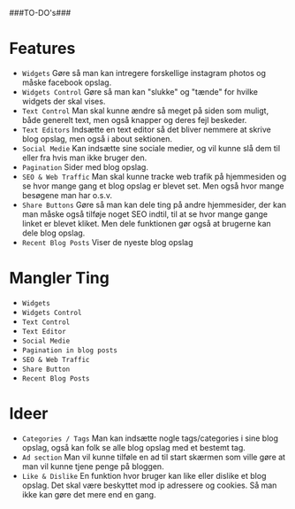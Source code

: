 ###TO-DO's###

# Features
- `Widgets` Gøre så man kan intregere forskellige instagram photos og måske facebook opslag.
- `Widgets Control` Gøre så man kan "slukke" og "tænde" for hvilke widgets der skal vises.
- `Text Control` Man skal kunne ændre så meget på siden som muligt, både generelt text, men også knapper og deres fejl beskeder.
- `Text Editors` Indsætte en text editor så det bliver nemmere at skrive blog opslag, men også i about sektionen.
- `Social Medie` Kan indsætte sine sociale medier, og vil kunne slå dem til eller fra hvis man ikke bruger den.
- `Pagination` Sider med blog opslag.
- `SEO & Web Traffic` Man skal kunne tracke web trafik på hjemmesiden og se hvor mange gang et blog opslag er blevet set.
Men også hvor mange besøgene man har o.s.v.
- `Share Buttons` Gøre så man kan dele ting på andre hjemmesider, der kan man måske også tilføje noget SEO indtil, til at se
hvor mange gange linket er blevet kliket. Men dele funktionen gør også at brugerne kan dele blog opslag.
- `Recent Blog Posts` Viser de nyeste blog opslag

# Mangler Ting
- `Widgets`
- `Widgets Control`
- `Text Control`
- `Text Editor`
- `Social Medie`
- `Pagination in blog posts`
- `SEO & Web Traffic`
- `Share Button`
- `Recent Blog Posts`

# Ideer
- `Categories / Tags` Man kan indsætte nogle tags/categories i sine blog opslag, også kan folk se alle blog opslag med et bestemt tag.
- `Ad section` Man vil kunne tilføle en ad til start skærmen som ville gøre at man vil kunne tjene penge på bloggen.
- `Like & Dislike` En funktion hvor bruger kan like eller dislike et blog opslag. Det skal være beskyttet mod ip adressere og cookies.
Så man ikke kan gøre det mere end en gang.